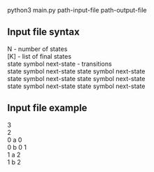 python3 main.py path-input-file path-output-file


## Input file syntax	
N                        - number of states	        
[K]                      - list of final states  	         
state symbol next-state  - transitions              
state symbol next-state  	state symbol next-state        
state symbol next-state  	state symbol next-state         
state symbol next-state  	state symbol next-state    

## Input file example
3  
2  
0 a 0  
0 b 0 1  
1 a 2  
1 b 2  
